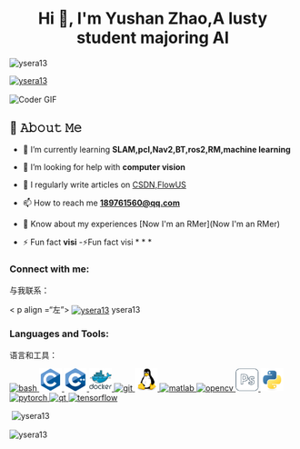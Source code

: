 <h1 align="center">Hi 👋, I'm Yushan Zhao,A lusty student majoring AI</h1>

<p align="left"> <img src="https://komarev.com/ghpvc/?username=ysera13&label=Profile%20views&color=0e75b6&style=flat" alt="ysera13" /> </p>

<p align="left"> <a href="https://github.com/ryo-ma/github-profile-trophy"><img src="https://github-profile-trophy.vercel.app/?username=ysera13" alt="ysera13" /></a> </p>
<img align="center" src="https://media4.giphy.com/media/v1.Y2lkPTc5MGI3NjExaDJpejVnM2FuZWUzcWpjMXM0N3VzZWk3czhhd2E3dTEycW94bTdyYiZlcD12MV9pbnRlcm5hbF9naWZfYnlfaWQmY3Q9Zw/Zub9Mwuj5Ss514yATd/giphy.gif" alt="Coder GIF" width="500">

## :book: 𝙰𝚋𝚘𝚞𝚝 𝙼𝚎
- 🌱 I’m currently learning **SLAM,pcl,Nav2,BT,ros2,RM,machine learning**
- 🤝 I’m looking for help with **computer vision**
- 📝 I regularly write articles on [CSDN,FlowUS](CSDN,FlowUS)
- 📫 How to reach me **189761560@qq.com**
- 📄 Know about my experiences [Now I'm an RMer](Now I'm an RMer)

- ⚡ Fun fact **visi**
-⚡Fun fact visi * * *


<h3 align="left">Connect with me:</h3>
与我联系：

<p align="left"> < p align =“左”>
<a href="https://www.youtube.com/c/ysera13" target="blank"><img align="center" src="https://raw.githubusercontent.com/rahuldkjain/github-profile-readme-generator/master/src/images/icons/Social/youtube.svg" alt="ysera13" height="30" width="40" /></a>
ysera13

</p>

<h3 align="left">Languages and Tools:</h3>
语言和工具：

<p align="left"> <a href="https://www.gnu.org/software/bash/" target="_blank" rel="noreferrer"> <img src="https://www.vectorlogo.zone/logos/gnu_bash/gnu_bash-icon.svg" alt="bash" width="40" height="40"/> </a> <a href="https://www.cprogramming.com/" target="_blank" rel="noreferrer"> <img src="https://raw.githubusercontent.com/devicons/devicon/master/icons/c/c-original.svg" alt="c" width="40" height="40"/> </a> <a href="https://www.w3schools.com/cpp/" target="_blank" rel="noreferrer"> <img src="https://raw.githubusercontent.com/devicons/devicon/master/icons/cplusplus/cplusplus-original.svg" alt="cplusplus" width="40" height="40"/> </a> <a href="https://www.docker.com/" target="_blank" rel="noreferrer"> <img src="https://raw.githubusercontent.com/devicons/devicon/master/icons/docker/docker-original-wordmark.svg" alt="docker" width="40" height="40"/> </a> <a href="https://git-scm.com/" target="_blank" rel="noreferrer"> <img src="https://www.vectorlogo.zone/logos/git-scm/git-scm-icon.svg" alt="git" width="40" height="40"/> </a> <a href="https://www.linux.org/" target="_blank" rel="noreferrer"> <img src="https://raw.githubusercontent.com/devicons/devicon/master/icons/linux/linux-original.svg" alt="linux" width="40" height="40"/> </a> <a href="https://www.mathworks.com/" target="_blank" rel="noreferrer"> <img src="https://upload.wikimedia.org/wikipedia/commons/2/21/Matlab_Logo.png" alt="matlab" width="40" height="40"/> </a> <a href="https://opencv.org/" target="_blank" rel="noreferrer"> <img src="https://www.vectorlogo.zone/logos/opencv/opencv-icon.svg" alt="opencv" width="40" height="40"/> </a> <a href="https://www.photoshop.com/en" target="_blank" rel="noreferrer"> <img src="https://raw.githubusercontent.com/devicons/devicon/master/icons/photoshop/photoshop-line.svg" alt="photoshop" width="40" height="40"/> </a> <a href="https://www.python.org" target="_blank" rel="noreferrer"> <img src="https://raw.githubusercontent.com/devicons/devicon/master/icons/python/python-original.svg" alt="python" width="40" height="40"/> </a> <a href="https://pytorch.org/" target="_blank" rel="noreferrer"> <img src="https://www.vectorlogo.zone/logos/pytorch/pytorch-icon.svg" alt="pytorch" width="40" height="40"/> </a> <a href="https://www.qt.io/" target="_blank" rel="noreferrer"> <img src="https://upload.wikimedia.org/wikipedia/commons/0/0b/Qt_logo_2016.svg" alt="qt" width="40" height="40"/> </a> <a href="https://www.tensorflow.org" target="_blank" rel="noreferrer"> <img src="https://www.vectorlogo.zone/logos/tensorflow/tensorflow-icon.svg" alt="tensorflow" width="40" height="40"/> </a> </p>

<p>&nbsp;<img align="center" src="https://github-readme-stats.vercel.app/api?username=ysera13&show_icons=true&locale=en" alt="ysera13" /></p>

<p><img align="center" src="https://github-readme-streak-stats.herokuapp.com/?user=ysera13&" alt="ysera13" /></p>

